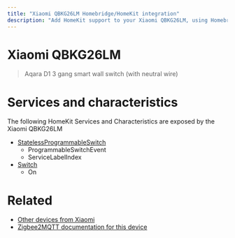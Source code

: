 ```yaml
---
title: "Xiaomi QBKG26LM Homebridge/HomeKit integration"
description: "Add HomeKit support to your Xiaomi QBKG26LM, using Homebridge, Zigbee2MQTT and homebridge-z2m."
---
```

<!---
This file has been GENERATED using src/docgen/docgen.ts
DO NOT EDIT THIS FILE MANUALLY!
-->
# Xiaomi QBKG26LM
> Aqara D1 3 gang smart wall switch (with neutral wire)


# Services and characteristics
The following HomeKit Services and Characteristics are exposed by
the Xiaomi QBKG26LM

* [StatelessProgrammableSwitch](../../action.md)
  * ProgrammableSwitchEvent
  * ServiceLabelIndex
* [Switch](../../switch.md)
  * On


# Related
* [Other devices from Xiaomi](../index.md#xiaomi)
* [Zigbee2MQTT documentation for this device](https://www.zigbee2mqtt.io/devices/QBKG26LM.html)